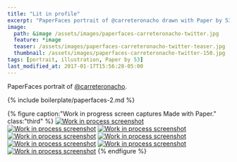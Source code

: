 ```yaml
---
title: "Lit in profile"
excerpt: "PaperFaces portrait of @carreteronacho drawn with Paper by 53 on an iPad."
image: 
  path: &image /assets/images/paperfaces-carreteronacho-twitter.jpg 
  feature: *image
  teaser: /assets/images/paperfaces-carreteronacho-twitter-teaser.jpg
  thumbnail: /assets/images/paperfaces-carreteronacho-twitter-150.jpg
tags: [portrait, illustration, Paper by 53]
last_modified_at: 2017-01-17T15:56:28-05:00
---
```


PaperFaces portrait of [@carreteronacho](https://twitter.com/carreteronacho).

{% include boilerplate/paperfaces-2.md %}

{% figure caption:"Work in progress screen captures Made with Paper." class:"third" %}
[![Work in process screenshot](/assets/images/paperfaces-carreteronacho-process-1-600.jpg)](/assets/images/paperfaces-carreteronacho-process-1-lg.jpg)
[![Work in process screenshot](/assets/images/paperfaces-carreteronacho-process-2-600.jpg)](/assets/images/paperfaces-carreteronacho-process-2-lg.jpg)
[![Work in process screenshot](/assets/images/paperfaces-carreteronacho-process-3-600.jpg)](/assets/images/paperfaces-carreteronacho-process-3-lg.jpg)
[![Work in process screenshot](/assets/images/paperfaces-carreteronacho-process-4-600.jpg)](/assets/images/paperfaces-carreteronacho-process-4-lg.jpg)
[![Work in process screenshot](/assets/images/paperfaces-carreteronacho-process-5-600.jpg)](/assets/images/paperfaces-carreteronacho-process-5-lg.jpg)
[![Work in process screenshot](/assets/images/paperfaces-carreteronacho-process-6-600.jpg)](/assets/images/paperfaces-carreteronacho-process-6-lg.jpg)
[![Work in process screenshot](/assets/images/paperfaces-carreteronacho-process-7-600.jpg)](/assets/images/paperfaces-carreteronacho-process-7-lg.jpg)
[![Work in process screenshot](/assets/images/paperfaces-carreteronacho-process-8-600.jpg)](/assets/images/paperfaces-carreteronacho-process-8-lg.jpg)
{% endfigure %}
